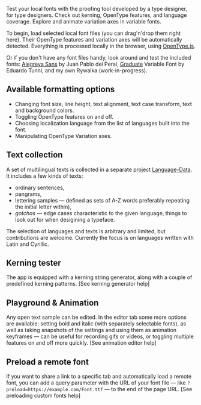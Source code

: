 Test your local fonts with the proofing tool developed by a type designer, for type designers. Check out kerning, OpenType features, and language coverage. Explore and animate variation axes in variable fonts.

To begin, load selected local font files (you can drag'n'drop them right here). Their OpenType features and variation axes will be automatically detected. Everything is processed locally in the browser, using [OpenType.js](https://github.com/opentypejs/opentype.js).

Or if you don't have any font files handy, look around and test the included fonts: [Alegreya Sans](https://github.com/huertatipografica/Alegreya-Sans) by Juan Pablo del Peral, [Graduate](https://github.com/etunni/Graduate-Variable-Font) Variable Font by Eduardo Tunni, and my own Rywalka (work-in-progress).

## Available formatting options
  
  * Changing font size, line height, text alignment, text case transform, text and background colors.
  * Toggling OpenType features on and off.
  * Choosing localization language from the list of languages built into the font.
  * Manipulating OpenType Variation axes.

## Text collection

A set of multilingual texts is collected in a separate project [Language-Data](https://github.com/hyvyys/language-data). It&nbsp;includes a few kinds of texts:

  * ordinary sentences,
  * pangrams,
  * lettering samples — defined as sets of A-Z words preferably repeating the&nbsp;initial letter within),
  * _gotchas_ — edge cases characteristic to the given language, things to look out for when desigining a typeface.

The selection of languages and texts is arbitrary and limited, but contributions are welcome. Currently the focus is on languages written with Latin and Cyrillic.

## Kerning tester

The app is equipped with a <router-link to="/kerning">kerning string generator</router-link>, along with a couple of predefined kerning patterns. <router-link to="/help/kerning">[See kerning generator help]</router-link>

## Playground & Animation

Any open text sample can be edited. In the <router-link to="/editor">editor tab</router-link> some more options are available: setting bold and italic (with separately selectable fonts), as well as taking snapshots of the settings and using them as animation keyframes — can be useful for recording gifs or videos, or toggling multiple features on and off more quickly. <router-link to="/help/animation">[See animation editor help]</router-link>

## Preload a remote font

If you want to share a link to a specific tab and automatically load a remote font, you can add a query parameter with the URL of your font file — like `?preload=https://example.com/Font.ttf` — to the end of the page URL. <router-link to="/help/query-string">[See preloading custom fonts help]</router-link>
